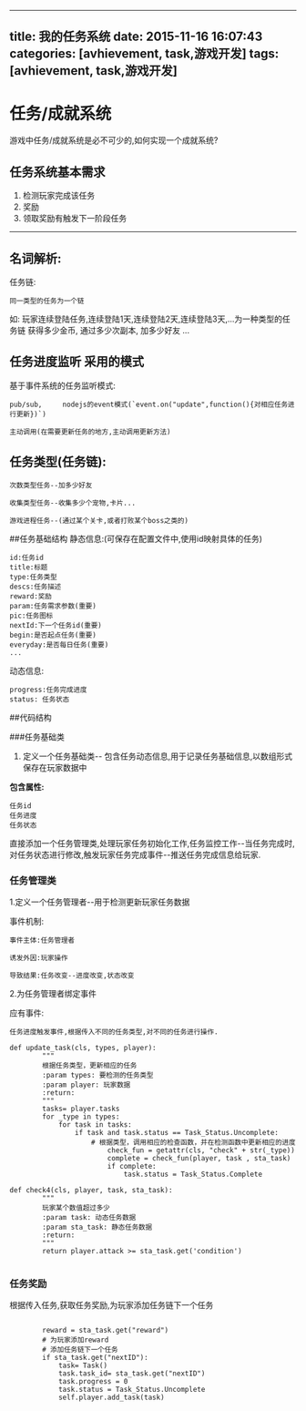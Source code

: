 
---
title: 我的任务系统
date: 2015-11-16 16:07:43
categories: [avhievement, task,游戏开发]
tags: [avhievement, task,游戏开发]
---

# 任务/成就系统
游戏中任务/成就系统是必不可少的,如何实现一个成就系统?

## 任务系统基本需求
1. 检测玩家完成该任务
2. 奖励
3. 领取奖励有触发下一阶段任务


-----
## 名词解析:
任务链:

	同一类型的任务为一个链
如:
玩家连续登陆任务,连续登陆1天,连续登陆2天,连续登陆3天,...为一种类型的任务链
获得多少金币,
通过多少次副本,
加多少好友
...

<!-- more -->
## 任务进度监听 采用的模式

基于事件系统的任务监听模式:
	
	pub/sub,     nodejs的event模式(`event.on("update",function(){对相应任务进行更新})`)
	
	主动调用(在需要更新任务的地方,主动调用更新方法)



## 任务类型(任务链):

	次数类型任务--加多少好友
	
	收集类型任务--收集多少个宠物,卡片...

	游戏进程任务--(通过某个关卡,或者打败某个boss之类的)
	

##任务基础结构
静态信息:(可保存在配置文件中,使用id映射具体的任务)

	id:任务id
	title:标题
	type:任务类型
	descs:任务描述
	reward:奖励
	param:任务需求参数(重要)
	pic:任务图标
	nextId:下一个任务id(重要)
	begin:是否起点任务(重要)
	everyday:是否每日任务(重要)
	...
动态信息:

	progress:任务完成进度
	status: 任务状态




##代码结构

###任务基础类

1. 定义一个任务基础类-- 包含任务动态信息,用于记录任务基础信息,以数组形式保存在玩家数据中

**包含属性:**

	任务id
	任务进度
	任务状态

直接添加一个任务管理类,处理玩家任务初始化工作,任务监控工作--当任务完成时,对任务状态进行修改,触发玩家任务完成事件--推送任务完成信息给玩家.





### 任务管理类

1.定义一个任务管理者--用于检测更新玩家任务数据

事件机制:

	事件主体:任务管理者
	
	诱发外因:玩家操作
	
	导致结果:任务改变--进度改变,状态改变
	
2.为任务管理者绑定事件

应有事件:

	任务进度触发事件,根据传入不同的任务类型,对不同的任务进行操作.


```
def update_task(cls, types, player):
        """
        根据任务类型，更新相应的任务
        :param types: 要检测的任务类型
        :param player: 玩家数据
        :return:
        """
        tasks= player.tasks
        for _type in types:
            for task in tasks:
                if task and task.status == Task_Status.Uncomplete:	                                  
                    # 根据类型，调用相应的检查函数，并在检测函数中更新相应的进度
                        check_fun = getattr(cls, "check" + str(_type))
                        complete = check_fun(player, task , sta_task)
                        if complete:
                            task.status = Task_Status.Complete

def check4(cls, player, task, sta_task):
        """
        玩家某个数值超过多少
        :param task: 动态任务数据
        :param sta_task: 静态任务数据
        :return:
        """
        return player.attack >= sta_task.get('condition')


```


### 任务奖励

根据传入任务,获取任务奖励,为玩家添加任务链下一个任务
```

		reward = sta_task.get("reward")
		# 为玩家添加reward
		# 添加任务链下一个任务
        if sta_task.get("nextID"):
            task= Task()
            task.task_id= sta_task.get("nextID")
            task.progress = 0
            task.status = Task_Status.Uncomplete
            self.player.add_task(task)
            
```


